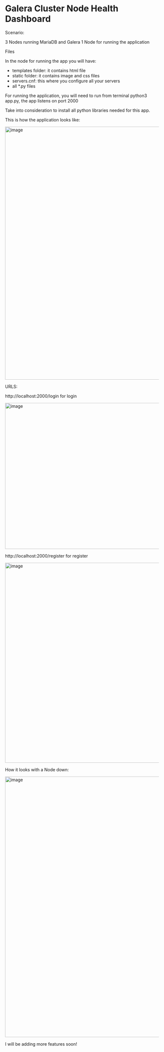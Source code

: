 # Galera Cluster Node Health Dashboard

Scenario:

3 Nodes running MariaDB and Galera
1 Node for running the application

Files

In the node for running the app you will have:

- templates folder: it contains html file
- static folder: it contains image and css files
- servers.cnf: this where you configure all your servers
- all *.py files

For running the application, you will need to run from terminal python3 app.py, the app listens on port 2000

Take into consideration to install all python libraries needed for this app.

This is how the application looks like:

<img width="1552" height="826" alt="image" src="https://github.com/user-attachments/assets/30b072ad-2361-4efa-ae97-c5adc0aa6be0" />


URLS:

http://localhost:2000/login for login

<img width="664" height="477" alt="image" src="https://github.com/user-attachments/assets/0d9dcbc2-8f90-45b0-b5ef-98944633a0e4" />


http://localhost:2000/register for register

<img width="737" height="653" alt="image" src="https://github.com/user-attachments/assets/bb6a019b-feea-4d5a-9ed6-b8366a030273" />

How it looks with a Node down: 

<img width="1898" height="851" alt="image" src="https://github.com/user-attachments/assets/5056d633-f64d-466d-b1f3-ca88b967b6ce" />

I will be adding more features soon!








